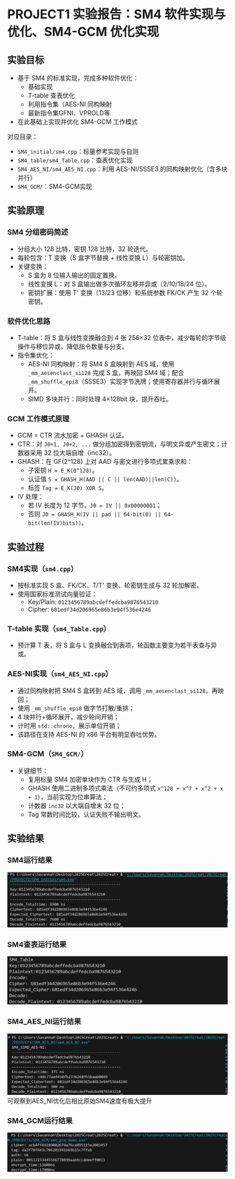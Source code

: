 # PROJECT1 实验报告：SM4 软件实现与优化、SM4-GCM 优化实现


## 实验目标
- 基于 SM4 的标准实现，完成多种软件优化：
  - 基础实现
  - T-table 查表优化
  - 利用指令集（AES-NI 同构映射
  - 最新指令集GFNI、VPROLD等
- 在此基础上实现并优化 SM4-GCM 工作模式

对应目录：
- `SM4_initial/sm4.cpp`：标量参考实现与自测
- `SM4_table/sm4_Table.cpp`：查表优化实现
- `SM4_AES_NI/sm4_AES_NI.cpp`：利用 AES-NI/SSSE3 的同构映射优化（含多块并行）
- `SM4_GCM/`：SM4-GCM实现

## 实验原理
### SM4 分组密码简述
- 分组大小 128 比特，密钥 128 比特，32 轮迭代。
- 每轮包含：T 变换（S 盒字节替换 + 线性变换 L）与轮密钥加。
- 关键变换：
  - S 盒为 8 位输入输出的固定置换。
  - 线性变换 L：对 S 盒输出做多次循环左移并异或（2/10/18/24 位）。
  - 密钥扩展：使用 T' 变换（13/23 位移）和系统参数 FK/CK 产生 32 个轮密钥。

### 软件优化思路
- T-table：将 S 盒与线性变换融合到 4 张 256×32 位表中，减少每轮的字节级操作与移位异或，降低指令数量与分支。
- 指令集优化：
  - AES-NI 同构映射：将 SM4 S 盒映射到 AES 域，使用 `_mm_aesenclast_si128` 完成 S 盒，再映回 SM4 域；配合 `_mm_shuffle_epi8`（SSSE3）实现字节洗牌；使用寄存器并行与循环展开。
  - SIMD 多块并行：同时处理 4×128bit 块，提升吞吐。


### GCM 工作模式原理
- GCM = CTR 流水加密 + GHASH 认证。
- CTR：对 `J0+1, J0+2, ...` 做分组加密得到密钥流，与明文异或产生密文；计数器采用 32 位大端自增（inc32）。
- GHASH：在 GF(2^128) 上对 AAD 与密文进行多项式累乘求和：
  - 子密钥 `H = E_K(0^128)`。
  - 认证值 `S = GHASH_H(AAD || C || len(AAD)||len(C))`。
  - 标签 `Tag = E_K(J0) XOR S`。
- IV 处理：
  - 若 IV 长度为 12 字节，`J0 = IV || 0x00000001`；
  - 否则 `J0 = GHASH_H(IV || pad || 64-bit(0) || 64-bit(len(IV)bits))`。

## 实验过程
### SM4实现（`sm4.cpp`）
- 按标准实现 S 盒、FK/CK、T/T' 变换、轮密钥生成与 32 轮加解密。
- 使用国家标准测试向量验证：
  - Key/Plain: `0123456789abcdeffedcba9876543210`
  - Cipher: `681edf34d206965e86b3e94f536e4246`

### T-table 实现（`sm4_Table.cpp`）
- 预计算 T 表，将 S 盒与 L 变换融合到表项，轮函数主要变为若干表查与异或。

### AES-NI实现（`sm4_AES_NI.cpp`）
- 通过同构映射把 SM4 S 盒转到 AES 域，调用 `_mm_aesenclast_si128`，再映回；
- 使用 `_mm_shuffle_epi8` 做字节打散/重排；
- 4 块并行+循环展开，减少轮间开销；
- 计时用 `std::chrono`，展示单位开销；
- 该路径在支持 AES-NI 的 x86 平台有明显吞吐优势。

### SM4-GCM（`SM4_GCM/`）
- 关键细节：
  - 复用标量 SM4 加密单块作为 CTR 与生成 H；
  - GHASH 使用二进制多项式乘法（不可约多项式 `x^128 + x^7 + x^2 + x + 1`），当前实现为位串算法；
  - 计数器 `inc32` 以大端自增末 32 位；
  - Tag 常数时间比较，认证失败不输出明文。


## 实验结果
### SM4运行结果
![alt text](picture/sm4.png)
### SM4查表运行结果
![alt text](picture/table.png)
### SM4_AES_NI运行结果
![alt text](picture/AES_NI.png)
可观察到AES_NI优化后相比原始SM4速度有极大提升
### SM4_GCM运行结果
![alt text](picture/sm4_gcm.png)


